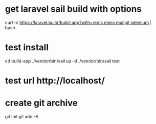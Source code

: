 # get laravel sail build with options
curl -s https://laravel.build/build-app?with=redis,minio,mailpit,selenium | bash

# test install
cd build-app
./vendor/bin/sail up -d
./vendor/bin/sail test

# test url http://localhost/

# create git archive
git init
git add -A